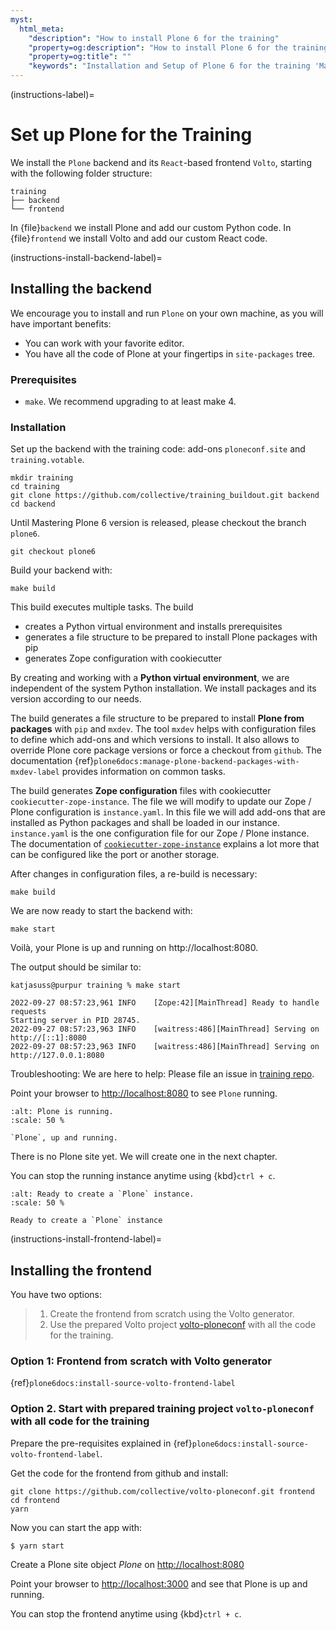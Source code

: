 ```yaml
---
myst:
  html_meta:
    "description": "How to install Plone 6 for the training"
    "property=og:description": "How to install Plone 6 for the training"
    "property=og:title": ""
    "keywords": "Installation and Setup of Plone 6 for the training 'Mastering Plone Development'"
---
```


(instructions-label)=

# Set up Plone for the Training

We install the `Plone` backend and its `React`-based frontend `Volto`, starting with the following folder structure:

```text
training
├── backend
└── frontend
```

In {file}`backend` we install Plone and add our custom Python code.
In {file}`frontend` we install Volto and add our custom React code.


(instructions-install-backend-label)=

## Installing the backend

We encourage you to install and run `Plone` on your own machine, as you will have important benefits:

- You can work with your favorite editor.
- You have all the code of Plone at your fingertips in `site-packages` tree.


### Prerequisites

- `make`. We recommend upgrading to at least make 4. 


### Installation

Set up the backend with the training code: add-ons `ploneconf.site`  and `training.votable`.

```shell
mkdir training
cd training
git clone https://github.com/collective/training_buildout.git backend
cd backend
```

Until Mastering Plone 6 version is released, please checkout the branch `plone6`.

```shell
git checkout plone6
```

Build your backend with:

```shell
make build
```

This build executes multiple tasks.
The build
- creates a Python virtual environment and installs prerequisites
- generates a file structure to be prepared to install Plone packages with pip
- generates Zope configuration with cookiecutter

By creating and working with a **Python virtual environment**, we are independent of the system Python installation. We install packages and its version according to our needs.

The build generates a file structure to be prepared to install **Plone from packages** with `pip` and `mxdev`. The tool `mxdev` helps with configuration files to define which add-ons and which versions to install.
It also allows to override Plone core package versions or force a checkout from `github`.
The documentation {ref}`plone6docs:manage-plone-backend-packages-with-mxdev-label` provides information on common tasks.

The build generates **Zope configuration** files with cookiecutter `cookiecutter-zope-instance`.
The file we will modify to update our Zope / Plone configuration is `instance.yaml`.
In this file we will add add-ons that are installed as Python packages and shall be loaded in our instance.
`instance.yaml` is the one configuration file for our Zope / Plone instance.
The documentation of [`cookiecutter-zope-instance`](https://github.com/plone/cookiecutter-zope-instance) explains a lot more that can be configured like the port or another storage. 

After changes in configuration files, a re-build is necessary:

```shell
make build
```

We are now ready to start the backend with:

```shell
make start
```

Voilà, your Plone is up and running on http://localhost:8080.

The output should be similar to:

```shell
katjasuss@purpur training % make start

2022-09-27 08:57:23,961 INFO    [Zope:42][MainThread] Ready to handle requests
Starting server in PID 28745.
2022-09-27 08:57:23,963 INFO    [waitress:486][MainThread] Serving on http://[::1]:8080
2022-09-27 08:57:23,963 INFO    [waitress:486][MainThread] Serving on http://127.0.0.1:8080
```

Troubleshooting: We are here to help: Please file an issue in [training repo](https://github.com/plone/training/issues). 

Point your browser to <http://localhost:8080> to see `Plone` running.

```{figure} _static/instructions_plone_running.png
:alt: Plone is running.
:scale: 50 %

`Plone`, up and running.
```

There is no Plone site yet.
We will create one in the next chapter.

You can stop the running instance anytime using {kbd}`ctrl + c`.



```{figure} _static/instructions_create_instance.png
:alt: Ready to create a `Plone` instance.
:scale: 50 %

Ready to create a `Plone` instance
```





(instructions-install-frontend-label)=

## Installing the frontend

You have two options:

> 1. Create the frontend from scratch using the Volto generator.
> 2. Use the prepared Volto project [volto-ploneconf](https://github.com/collective/volto-ploneconf) with all the code for the training.


### Option 1: Frontend from scratch with Volto generator


{ref}`plone6docs:install-source-volto-frontend-label`


### Option 2. Start with prepared training project `volto-ploneconf` with all code for the training

Prepare the pre-requisites explained in {ref}`plone6docs:install-source-volto-frontend-label`.


Get the code for the frontend from github and install:

```shell
git clone https://github.com/collective/volto-ploneconf.git frontend
cd frontend
yarn
```

Now you can start the app with:

```
$ yarn start
```

Create a Plone site object *Plone* on <http://localhost:8080>

Point your browser to <http://localhost:3000> and see that Plone is up and running.

You can stop the frontend anytime using {kbd}`ctrl + c`.
